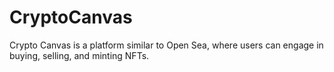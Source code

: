# CryptoCanvas
Crypto Canvas is a platform similar to Open Sea, where users can engage in buying, selling, and minting NFTs. 
